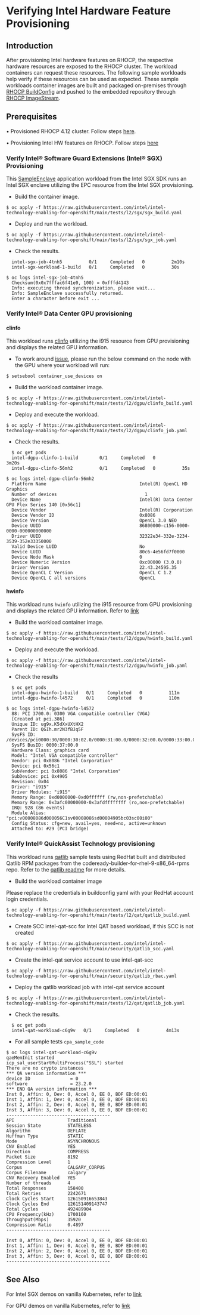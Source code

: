 # Verifying Intel Hardware Feature Provisioning
## Introduction
After provisioning Intel hardware features on RHOCP, the respective hardware resources are exposed to the RHOCP cluster. The workload containers can request these resources. The following sample workloads help verify if these resources can be used as expected. These sample workloads container images are built and packaged on-premises through [RHOCP BuildConfig](https://docs.openshift.com/container-platform/4.12/cicd/builds/understanding-buildconfigs.html) and pushed to the embedded repository through [RHOCP ImageStream](https://docs.openshift.com/container-platform/4.12/openshift_images/image-streams-manage.html).

## Prerequisites
•	Provisioned RHOCP 4.12 cluster. Follow steps [here](https://github.com/intel/intel-technology-enabling-for-openshift#provisioning-rhocp-cluster). 

•	Provisioning Intel HW features on RHOCP. Follow steps [here](https://github.com/intel/intel-technology-enabling-for-openshift#provisioning-intel-hardware-features-on-rhocp)

### Verify Intel® Software Guard Extensions (Intel® SGX) Provisioning
This [SampleEnclave](https://github.com/intel/linux-sgx/tree/master/SampleCode/SampleEnclave) application workload from the Intel SGX SDK runs an Intel SGX enclave utilizing the EPC resource from the Intel SGX provisioning.
* Build the container image. 
  
```$ oc apply -f https://raw.githubusercontent.com/intel/intel-technology-enabling-for-openshift/main/tests/l2/sgx/sgx_build.yaml```

* Deploy and run the workload.
  
```$ oc apply -f https://raw.githubusercontent.com/intel/intel-technology-enabling-for-openshift/main/tests/l2/sgx/sgx_job.yaml```

*	Check the results.
```$ oc get pods
  intel-sgx-job-4tnh5          0/1     Completed   0          2m10s
  intel-sgx-workload-1-build   0/1     Completed   0          30s
```
```
$ oc logs intel-sgx-job-4tnh5
  Checksum(0x0x7fffac6f41e0, 100) = 0xfffd4143
  Info: executing thread synchronization, please wait...
  Info: SampleEnclave successfully returned.
  Enter a character before exit ...
```
### Verify Intel® Data Center GPU provisioning
#### clinfo
This workload runs [clinfo](https://github.com/Oblomov/clinfo) utilizing the i915 resource from GPU provisioning and displays the related GPU information.
* To work around [issue](https://github.com/intel/intel-technology-enabling-for-openshift/issues/107), please run the below command on the node with the GPU where your workload will run:
  
```$ setsebool container_use_devices on```

*	Build the workload container image. 

```$ oc apply -f https://raw.githubusercontent.com/intel/intel-technology-enabling-for-openshift/main/tests/l2/dgpu/clinfo_build.yaml ```

*	Deploy and execute the workload.

```$ oc apply -f https://raw.githubusercontent.com/intel/intel-technology-enabling-for-openshift/main/tests/l2/dgpu/clinfo_job.yaml```

* Check the results.
``` 
  $ oc get pods
  intel-dgpu-clinfo-1-build        0/1     Completed   0          3m20s
  intel-dgpu-clinfo-56mh2          0/1     Completed   0          35s
```
```
$ oc logs intel-dgpu-clinfo-56mh2  
  Platform Name                                   Intel(R) OpenCL HD Graphics
  Number of devices                                 1
  Device Name                                     Intel(R) Data Center GPU Flex Series 140 [0x56c1]
  Device Vendor                                   Intel(R) Corporation
  Device Vendor ID                                0x8086
  Device Version                                  OpenCL 3.0 NEO
  Device UUID                                     86800000-c156-0000-0000-000000000000
  Driver UUID                                     32322e34-332e-3234-3539-352e33350000
  Valid Device LUID                               No
  Device LUID                                     80c6-4e56fd7f0000
  Device Node Mask                                0
  Device Numeric Version                          0xc00000 (3.0.0)
  Driver Version                                  22.43.24595.35
  Device OpenCL C Version                         OpenCL C 1.2
  Device OpenCL C all versions                    OpenCL 
```                                               
#### hwinfo

This workload runs ```hwinfo``` utilizing the i915 resource from GPU provisioning and displays the related GPU information. Refer to [link](https://dgpu-docs.intel.com/driver/installation.html#verify-install)


*	Build the workload container image. 

```$ oc apply -f https://raw.githubusercontent.com/intel/intel-technology-enabling-for-openshift/main/tests/l2/dgpu/hwinfo_build.yaml ```

*	Deploy and execute the workload.

```$ oc apply -f https://raw.githubusercontent.com/intel/intel-technology-enabling-for-openshift/main/tests/l2/dgpu/hwinfo_job.yaml```

* Check the results
``` 
  $ oc get pods
  intel-dgpu-hwinfo-1-build   0/1     Completed   0          111m
  intel-dgpu-hwinfo-l4572     0/1     Completed   0          110m
```
```
$ oc logs intel-dgpu-hwinfo-l4572  
  88: PCI 3700.0: 0300 VGA compatible controller (VGA)
  [Created at pci.386]
  Unique ID: ug9x.K5dXxUXtHX2
  Parent ID: QGIh.mr2N3fBJq5F
  SysFS ID: /devices/pci0000:30/0000:30:02.0/0000:31:00.0/0000:32:00.0/0000:33:00.0/0000:34:08.0/0000:35:00.0/0000:36:01.0/0000:37:00.0
  SysFS BusID: 0000:37:00.0
  Hardware Class: graphics card
  Model: "Intel VGA compatible controller"
  Vendor: pci 0x8086 "Intel Corporation"
  Device: pci 0x56c1
  SubVendor: pci 0x8086 "Intel Corporation"
  SubDevice: pci 0x4905
  Revision: 0x04
  Driver: "i915"
  Driver Modules: "i915"
  Memory Range: 0xd0000000-0xd0ffffff (rw,non-prefetchable)
  Memory Range: 0x3afc00000000-0x3afdffffffff (ro,non-prefetchable)
  IRQ: 928 (86 events)
  Module Alias: "pci:v00008086d000056C1sv00008086sd00004905bc03sc00i00"
  Config Status: cfg=new, avail=yes, need=no, active=unknown
  Attached to: #29 (PCI bridge)
```                        

### Verify Intel® QuickAssist Technology provisioning
This workload runs [qatlib](https://github.com/intel/qatlib) sample tests using RedHat built and distributed Qatlib RPM packages from the codeready-builder-for-rhel-9-x86_64-rpms repo. Refer to the [qatlib readme](https://github.com/intel/qatlib/blob/main/INSTALL) for more details. 

*	Build the workload container image

Please replace the credentials in buildconfig yaml with your RedHat account login credentials. 

```$ oc apply -f https://raw.githubusercontent.com/intel/intel-technology-enabling-for-openshift/main/tests/l2/qat/qatlib_build.yaml ```

* Create SCC intel-qat-scc for Intel QAT based workload, if this SCC is not created   
  
```$ oc apply -f https://raw.githubusercontent.com/intel/intel-technology-enabling-for-openshift/main/security/qatlib_scc.yaml```
      
* Create the intel-qat service account to use intel-qat-scc
  
```$ oc apply -f https://raw.githubusercontent.com/intel/intel-technology-enabling-for-openshift/main/security/qatlib_rbac.yaml```

* Deploy the qatlib workload job with intel-qat service account
  
```$ oc apply -f https://raw.githubusercontent.com/intel/intel-technology-enabling-for-openshift/main/tests/l2/qat/qatlib_job.yaml```

* Check the results.
``` 
  $ oc get pods
  intel-qat-workload-c6g9v   0/1     Completed   0          4m13s
```


* For all sample tests `cpa_sample_code` 

```
$ oc logs intel-qat-workload-c6g9v
qaeMemInit started
icp_sal_userStartMultiProcess("SSL") started
There are no crypto instances
*** QA version information ***
device ID               = 0
software                = 23.2.0
*** END QA version information ***
Inst 0, Affin: 0, Dev: 0, Accel 0, EE 0, BDF ED:00:01
Inst 1, Affin: 1, Dev: 0, Accel 0, EE 0, BDF ED:00:01
Inst 2, Affin: 2, Dev: 0, Accel 0, EE 0, BDF ED:00:01
Inst 3, Affin: 3, Dev: 0, Accel 0, EE 0, BDF ED:00:01
---------------------------------------
API                    Traditional
Session State          STATELESS
Algorithm              DEFLATE
Huffman Type           STATIC
Mode                   ASYNCHRONOUS
CNV Enabled            YES
Direction              COMPRESS
Packet Size            8192
Compression Level      1
Corpus                 CALGARY_CORPUS
Corpus Filename        calgary
CNV Recovery Enabled   YES
Number of threads      4
Total Responses        158400
Total Retries          2242671
Clock Cycles Start     126150916653843
Clock Cycles End       126151409143747
Total Cycles           492489904
CPU Frequency(kHz)     1700160
Throughput(Mbps)       35920
Compression Ratio      0.4897
---------------------------------------

Inst 0, Affin: 0, Dev: 0, Accel 0, EE 0, BDF ED:00:01
Inst 1, Affin: 1, Dev: 0, Accel 0, EE 0, BDF ED:00:01
Inst 2, Affin: 2, Dev: 0, Accel 0, EE 0, BDF ED:00:01
Inst 3, Affin: 3, Dev: 0, Accel 0, EE 0, BDF ED:00:01
---------------------------------------
```


## See Also
For Intel SGX demos on vanilla Kubernetes, refer to [link](https://github.com/intel/intel-device-plugins-for-kubernetes/tree/main/demo/sgx-sdk-demo) 

For GPU demos on vanilla Kubernetes, refer to [link](https://github.com/intel/intel-device-plugins-for-kubernetes/tree/main/demo/intel-opencl-icd) 
